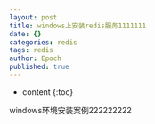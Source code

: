 ```yaml
---
layout: post
title: windows上安装redis服务1111111
date: {}
categories: redis
tags: redis
author: Epoch
published: true
---
```


* content
{:toc}

windows环境安装案例222222222

